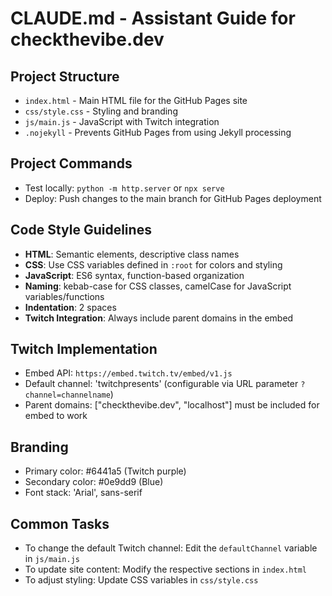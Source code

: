 # CLAUDE.md - Assistant Guide for checkthevibe.dev

## Project Structure
- `index.html` - Main HTML file for the GitHub Pages site
- `css/style.css` - Styling and branding
- `js/main.js` - JavaScript with Twitch integration
- `.nojekyll` - Prevents GitHub Pages from using Jekyll processing

## Project Commands
- Test locally: `python -m http.server` or `npx serve`
- Deploy: Push changes to the main branch for GitHub Pages deployment

## Code Style Guidelines
- **HTML**: Semantic elements, descriptive class names 
- **CSS**: Use CSS variables defined in `:root` for colors and styling
- **JavaScript**: ES6 syntax, function-based organization
- **Naming**: kebab-case for CSS classes, camelCase for JavaScript variables/functions
- **Indentation**: 2 spaces
- **Twitch Integration**: Always include parent domains in the embed

## Twitch Implementation
- Embed API: `https://embed.twitch.tv/embed/v1.js`
- Default channel: 'twitchpresents' (configurable via URL parameter `?channel=channelname`)
- Parent domains: ["checkthevibe.dev", "localhost"] must be included for embed to work

## Branding
- Primary color: #6441a5 (Twitch purple)
- Secondary color: #0e9dd9 (Blue)
- Font stack: 'Arial', sans-serif

## Common Tasks
- To change the default Twitch channel: Edit the `defaultChannel` variable in `js/main.js`
- To update site content: Modify the respective sections in `index.html`
- To adjust styling: Update CSS variables in `css/style.css`